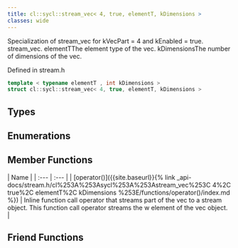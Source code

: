 ```yaml
---
title: cl::sycl::stream_vec< 4, true, elementT, kDimensions >
classes: wide
---
```



Specialization of stream_vec for kVecPart = 4 and kEnabled = true. stream_vec. elementTThe element type of the vec. kDimensionsThe number of dimensions of the vec. 

Defined in stream.h

```cpp
template < typename elementT , int kDimensions >
struct cl::sycl::stream_vec< 4, true, elementT, kDimensions >
```

## Types

## Enumerations

## Member Functions

  | Name |
| :--- | :--- |
| [operator()]({{site.baseurl}}{% link _api-docs/stream.h/cl%253A%253Asycl%253A%253Astream_vec%253C 4%2C true%2C elementT%2C kDimensions %253E/functions/operator()/index.md %}) | Inline function call operator that streams part of the vec to a stream object. This function call operator streams the w element of the vec object.  |


## Friend Functions

